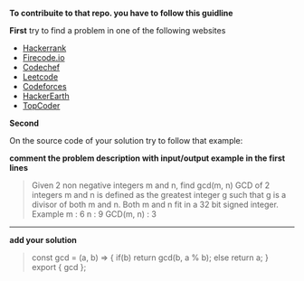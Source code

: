 **To contribuite to that repo. you have to follow this guidline**

**First**
try to find a problem in one of the following websites

* [Hackerrank](https://www.hackerrank.com/)
* [Firecode.io](https://www.firecode.io/)
* [Codechef](https://www.codechef.com/)
* [Leetcode](https://leetcode.com/)
* [Codeforces](http://codeforces.com/)
* [HackerEarth](https://www.hackerearth.com/)
* [TopCoder](https://www.topcoder.com/)


**Second**

On the source code of your solution try to follow that example:

**comment the problem description with input/output example in the first lines**
> Given 2 non negative integers m and n, find gcd(m, n)
GCD of 2 integers m and n is defined as the greatest integer g such that g is a divisor of both m and n.
Both m and n fit in a 32 bit signed integer.
Example
m : 6
n : 9
GCD(m, n) : 3 


----------------------
**add your solution**

> const gcd = (a, b) => {
	if(b) return gcd(b, a % b);
	else return a;
}
export { gcd };